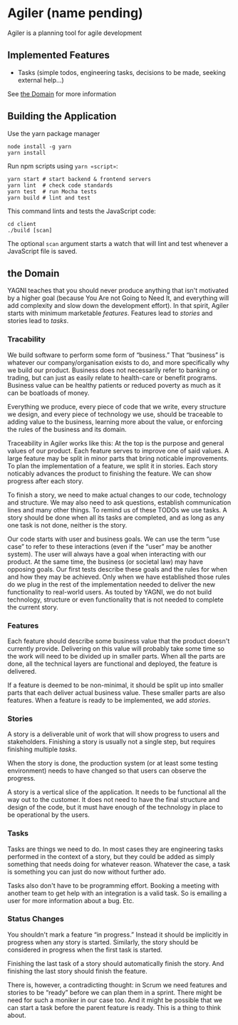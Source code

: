 # Agiler (name pending)

Agiler is a planning tool for agile development

## Implemented Features

- Tasks (simple todos, engineering tasks, decisions to be made, seeking external help...)

See [the Domain](#the-domain) for more information

## Building the Application

Use the yarn package manager

```shell
node install -g yarn
yarn install
```

Run npm scripts using `yarn «script»`:

```shell
yarn start # start backend & frontend servers
yarn lint  # check code standards
yarn test  # run Mocha tests
yarn build # lint and test
```

This command lints and tests the JavaScript code:

```shell
cd client
./build [scan]
```

The optional `scan` argument starts a watch that will lint and test whenever a
JavaScript file is saved.

## the Domain

YAGNI teaches that you should never produce anything that isn't motivated by a
higher goal (because You Are not Going to Need It, and everything will add
complexity and slow down the development effort). In that spirit, Agiler starts
with minimum marketable *features*. Features lead to *stories* and stories lead
to *tasks*.

### Tracability

We build software to perform some form of “business.” That “business” is
whatever our company/organisation exists to do, and more specifically why we
build our product. Business does not necessarily refer to banking or trading,
but can just as easily relate to health-care or benefit programs. Business
value can be healthy patients or reduced poverty as much as it can be
boatloads of money.

Everything we produce, every piece of code that we write, every structure we
design, and every piece of technology we use, should be traceable to adding
value to the business, learning more about the value, or enforcing the rules
of the business and its domain.

Traceability in Agiler works like this: At the top is the purpose and general
values of our product. Each feature serves to improve one of said values. A
large feature may be split in minor parts that bring noticable improvements.
To plan the implementation of a feature, we split it in stories. Each story
noticably advances the product to finishing the feature. We can show progress
after each story.

To finish a story, we need to make actual changes to our code, technology and
structure. We may also need to ask questions, establish communication lines
and many other things. To remind us of these TODOs we use tasks. A story
should be done when all its tasks are completed, and as long as any one task
is not done, neither is the story.

Our code starts with user and business goals. We can use the term “use case”
to refer to these interactions (even if the “user” may be another system).
The user will always have a goal when interacting with our product. At the
same time, the business (or societal law) may have opposing goals. Our first
tests describe these goals and the rules for when and how they may be achieved.
Only when we have established those rules do we plug in the rest of the
implementation needed to deliver the new functionality to real-world users. As
touted by YAGNI, we do not build technology, structure or even functionality
that is not needed to complete the current story.

### Features

Each feature should describe some business value that the product doesn't
currently provide. Delivering on this value will probably take some time so the
work will need to be divided up in smaller parts. When all the parts are done,
all the technical layers are functional and deployed, the feature is delivered. 

If a feature is deemed to be non-minimal, it should be split up into smaller
parts that each deliver actual business value. These smaller parts are also
features. When a feature is ready to be implemented, we add *stories*.

### Stories

A story is a deliverable unit of work that will show progress to users and
stakeholders. Finishing a story is usually not a single step, but requires
finishing multiple *tasks*.

When the story is done, the production system (or at least some testing
environment) needs to have changed so that users can observe the progress.

A story is a vertical slice of the application. It needs to be functional
all the way out to the customer. It does not need to have the final structure
and design of the code, but it must have enough of the technology in place to
be operational by the users.

### Tasks

Tasks are things we need to do. In most cases they are engineering tasks
performed in the context of a story, but they could be added as simply
something that needs doing for whatever reason. Whatever the case, a task
is something you can just do now without further ado.

Tasks also don't have to be programming effort. Booking a meeting with another
team to get help with an integration is a valid task. So is emailing a user for
more information about a bug. Etc.

### Status Changes

You shouldn't mark a feature “in progress.” Instead it should be implicitly in
progress when any story is started. Similarly, the story should be considered
in progress when the first task is started.

Finishing the last task of a story should automatically finish the story. And
finishing the last story should finish the feature.

There is, however, a contradicting thought: in Scrum we need features and
stories to be “ready” before we can plan them in a sprint. There might be need
for such a moniker in our case too. And it might be possible that we can start
a task before the parent feature is ready. This is a thing to think about.
